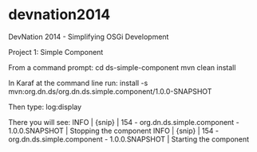 devnation2014
=============

DevNation 2014 - Simplifying OSGi Development

Project 1: Simple Component

From a command prompt:
cd ds-simple-component
mvn clean install

In Karaf at the command line run:
install -s mvn:org.dn.ds/org.dn.ds.simple.component/1.0.0-SNAPSHOT

Then type:
log:display

There you will see:
INFO  | {snip} | 154 - org.dn.ds.simple.component - 1.0.0.SNAPSHOT | Stopping the component
INFO  | {snip} | 154 - org.dn.ds.simple.component - 1.0.0.SNAPSHOT | Starting the component